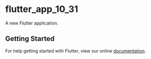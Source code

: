 # flutter_app_10_31

A new Flutter application.

## Getting Started

For help getting started with Flutter, view our online
[documentation](https://flutter.io/).
